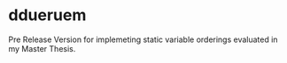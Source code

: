 # ddueruem
Pre Release Version for implemeting static variable orderings evaluated in my Master Thesis.
